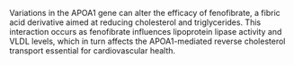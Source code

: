 Variations in the APOA1 gene can alter the efficacy of fenofibrate, a fibric acid derivative aimed at reducing cholesterol and triglycerides. This interaction occurs as fenofibrate influences lipoprotein lipase activity and VLDL levels, which in turn affects the APOA1-mediated reverse cholesterol transport essential for cardiovascular health.